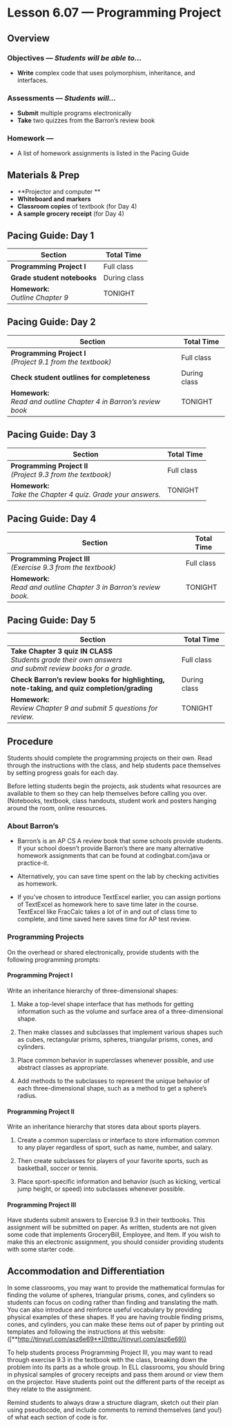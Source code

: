 Lesson 6.07 — Programming Project
====================================================================================================

Overview
--------
### Objectives — _Students will be able to…_

- **Write** complex code that uses polymorphism, inheritance, and interfaces.

### Assessments — _Students will…_
- **Submit** multiple programs electronically
- **Take** two quizzes from the Barron’s review book

### Homework —
- A list of homework assignments is listed in the Pacing Guide


Materials & Prep
----------------
- **Projector and computer **
- **Whiteboard and** **markers**
- **Classroom copies** of textbook (for Day 4)
- **A sample grocery receipt** (for Day 4)


Pacing Guide: Day 1
-------------------
| Section                              | Total Time
|--------------------------------------|-----------
| **Programming Project I**            | Full class
| **Grade student notebooks**          | During class
| **Homework:**<br>_Outline Chapter 9_ | TONIGHT


Pacing Guide: Day 2
-------------------
| Section                                                               | Total Time
|-----------------------------------------------------------------------|-----------
| **Programming Project I**<br>_(Project 9.1 from the textbook)_        | Full class
| **Check student outlines for completeness**                           | During class
| **Homework:**<br>_Read and outline Chapter 4 in Barron’s review book_ | TONIGHT


Pacing Guide: Day 3
-------------------
| Section                                                         | Total Time
|-----------------------------------------------------------------|-----------
| **Programming Project II**<br>_(Project 9.3 from the textbook)_ | Full class
| **Homework:**<br>_Take the Chapter 4 quiz. Grade your answers._ | TONIGHT


Pacing Guide: Day 4
-------------------
| Section                                                                | Total Time
|------------------------------------------------------------------------|-----------
| **Programming Project III**<br>_(Exercise 9.3 from the textbook)_      | Full class
| **Homework:**<br>_Read and outline Chapter 3 in Barron’s review book._ | TONIGHT


Pacing Guide: Day 5
-------------------
| Section | Total Time
|---------|-----------
| **Take Chapter 3 quiz IN CLASS**<br>_Students grade their own answers<br>and submit review books for a grade._ | Full class
| **Check Barron’s review books for highlighting,<br>note-taking, and quiz completion/grading** | During class
| **Homework:**<br>_Review Chapter 9 and submit 5 questions for review._ | TONIGHT


Procedure
---------
Students should complete the programming projects on their own. Read through the instructions with
the class, and help students pace themselves by setting progress goals for each day.

Before letting students begin the projects, ask students what resources are available to them so
they can help themselves before calling you over. (Notebooks, textbook, class handouts, student work
and posters hanging around the room, online resources.

### About Barron’s
- Barron’s is an AP CS A review book that some schools provide students. If your school doesn’t
  provide Barron’s there are many alternative homework assignments that can be found at
  codingbat.com/java or practice-it.

- Alternatively, you can save time spent on the lab by checking activities as homework.

- If you’ve chosen to introduce TextExcel earlier, you can assign portions of TextExcel as homework
  here to save time later in the course. TextExcel like FracCalc takes a lot of in and out of class
  time to complete, and time saved here saves time for AP test review.

### Programming Projects

On the overhead or shared electronically, provide students with the following programming prompts:

#### Programming Project I

Write an inheritance hierarchy of three-dimensional shapes:

1. Make a top-level shape interface that has methods for getting information such as the volume and
   surface area of a three-dimensional shape.

2. Then make classes and subclasses that implement various shapes such as cubes, rectangular
   prisms, spheres, triangular prisms, cones, and cylinders.

3. Place common behavior in superclasses whenever possible, and use abstract classes as appropriate.

4. Add methods to the subclasses to represent the unique behavior of each three-dimensional shape,
   such as a method to get a sphere’s radius.

#### Programming Project II

Write an inheritance hierarchy that stores data about sports players.

1. Create a common superclass or interface to store information common to any player regardless of
   sport, such as name, number, and salary.

2. Then create subclasses for players of your favorite sports, such as basketball, soccer or tennis.

3. Place sport-specific information and behavior (such as kicking, vertical jump height, or speed)
   into subclasses whenever possible.

#### Programming Project III

Have students submit answers to Exercise 9.3 in their textbooks. This assignment will be submitted
on paper. As written, students are not given some code that implements GroceryBill, Employee, and
Item. If you wish to make this an electronic assignment, you should consider providing students with
some starter code.


Accommodation and Differentiation
---------------------------------
In some classrooms, you may want to provide the mathematical formulas for finding the volume of
spheres, triangular prisms, cones, and cylinders so students can focus on coding rather than finding
and translating the math. You can also introduce and reinforce useful vocabulary by providing
physical examples of these shapes. If you are having trouble finding prisms, cones, and cylinders,
you can make these items out of paper by printing out templates and following the instructions at
this website: ([**http://tinyurl.com/asz6e69**](http://tinyurl.com/asz6e69))

To help students process Programming Project III, you may want to read through exercise 9.3 in the
textbook with the class, breaking down the problem into its parts as a whole group. In ELL
classrooms, you should bring in physical samples of grocery receipts and pass them around or view
them on the projector. Have students point out the different parts of the receipt as they relate to
the assignment.

Remind students to always draw a structure diagram, sketch out their plan using pseudocode, and
include comments to remind themselves (and you!) of what each section of code is for.
